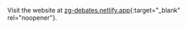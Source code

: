 Visit the website at [zg-debates.netlify.app](https://zg-debates.netlify.app/){:target="_blank" rel="noopener"}.